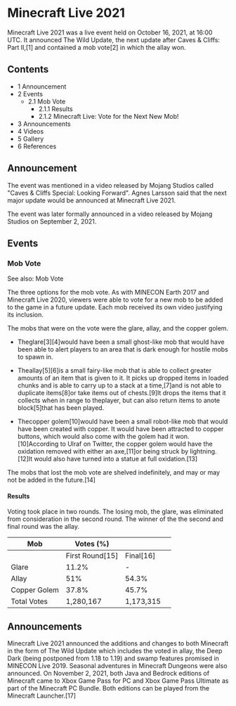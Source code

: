 # Minecraft Live 2021
Minecraft Live 2021 was a live event held on October 16, 2021, at 16:00 UTC. It announced The Wild Update, the next update after Caves & Cliffs: Part II,[1] and contained a mob vote[2] in which the allay won.

## Contents
- 1 Announcement
- 2 Events
	- 2.1 Mob Vote
		- 2.1.1 Results
		- 2.1.2 Minecraft Live: Vote for the Next New Mob!
- 3 Announcements
- 4 Videos
- 5 Gallery
- 6 References

## Announcement
The event was mentioned in a video released by Mojang Studios called "Caves & Cliffs Special: Looking Forward". Agnes Larsson said that the next major update would be announced at Minecraft Live 2021.




The event was later formally announced in a video released by Mojang Studios on September 2, 2021.




## Events


### Mob Vote
See also: Mob Vote

The three options for the mob vote.
As with MINECON Earth 2017 and Minecraft Live 2020, viewers were able to vote for a new mob to be added to the game in a future update. Each mob received its own video justifying its inclusion.

The mobs that were on the vote were the glare, allay, and the copper golem.

- Theglare[3][4]would have been a small ghost-like mob that would have been able to alert players to an area that is dark enough for hostile mobs to spawn in.

- Theallay[5][6]is a small fairy-like mob that is able to collect greater amounts of an item that is given to it. It picks up dropped items in loaded chunks and is able to carry up to a stack at a time,[7]and is not able to duplicate items[8]or take items out of chests.[9]It drops the items that it collects when in range to theplayer, but can also return items to anote block[5]that has been played.

- Thecopper golem[10]would have been a small robot-like mob that would have been created with copper. It would have been attracted to copper buttons, which would also come with the golem had it won.[10]According to Ulraf on Twitter, the copper golem would have the oxidation removed with either an axe,[11]or being struck by lightning.[12]It would also have turned into a statue at full oxidation.[13]

The mobs that lost the mob vote are shelved indefinitely, and may or may not be added in the future.[14]

#### Results
Voting took place in two rounds. The losing mob, the glare, was eliminated from consideration in the second round. The winner of the the second and final round was the allay.

| Mob          | Votes (%)       |           |  |
|--------------|-----------------|-----------|--|
|              | First Round[15] | Final[16] |  |
| Glare        | 11.2%           | -         |  |
| Allay        | 51%             | 54.3%     |  |
| Copper Golem | 37.8%           | 45.7%     |  |
| Total Votes  | 1,280,167       | 1,173,315 |  |

#### 



## Announcements
Minecraft Live 2021 announced the additions and changes to both Minecraft in the form of The Wild Update which includes the voted in allay, the Deep Dark (being postponed from 1.18 to 1.19) and swamp features promised in MINECON Live 2019. Seasonal adventures in Minecraft Dungeons were also announced. On November 2, 2021, both Java and Bedrock editions of Minecraft came to Xbox Game Pass for PC and Xbox Game Pass Ultimate as part of the Minecraft PC Bundle. Both editions can be played from the Minecraft Launcher.[17]


